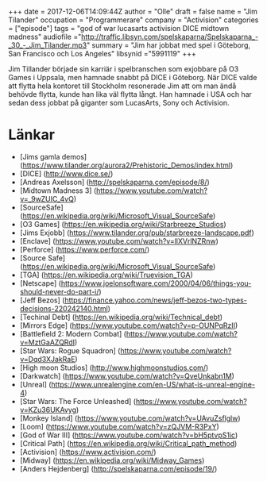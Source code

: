 +++
date = 2017-12-06T14:09:44Z
author = "Olle"
draft = false
name = "Jim Tilander"
occupation = "Programmerare"
company = "Activision"
categories = ["episode"]
tags = "god of war lucasarts activision DICE midtown madness"
audiofile ="http://traffic.libsyn.com/spelskaparna/Spelskaparna_-_30_-_Jim_Tilander.mp3"
summary = "Jim har jobbat med spel i Göteborg, San Francisco och Los Angeles"
libsynid ="5991119"
+++

Jim Tillander började sin karriär i spelbranschen som exjobbare på O3 Games i Uppsala, men hamnade snabbt på DICE i Göteborg. När DICE valde att flytta hela kontoret till Stockholm resonerade Jim att om man ändå behövde flytta, kunde han lika väl flytta långt. Han hamnade i USA och har sedan dess jobbat på giganter som LucasArts, Sony och Activision.

# Länkar
* [Jims gamla demos] (https://www.tilander.org/aurora2/Prehistoric_Demos/index.html)
* [DICE] (http://www.dice.se/)
* [Andreas Axelsson] (http://spelskaparna.com/episode/8/)
* [Midtown Madness 3] (https://www.youtube.com/watch?v=_9wZUIC_4vQ)
* [SourceSafe] (https://en.wikipedia.org/wiki/Microsoft_Visual_SourceSafe)
* [O3 Games] (https://en.wikipedia.org/wiki/Starbreeze_Studios)
* [Jims Exjobb] (https://www.tilander.org/pub/starbreeze-landscape.pdf)
* [Enclave] (https://www.youtube.com/watch?v=llXVrlNZRnw)
* [Perforce]  (https://www.perforce.com/)
* [Source Safe] (https://en.wikipedia.org/wiki/Microsoft_Visual_SourceSafe)
* [TGA] (https://en.wikipedia.org/wiki/Truevision_TGA)
* [Netscape] (https://www.joelonsoftware.com/2000/04/06/things-you-should-never-do-part-i/)
* [Jeff Bezos] (https://finance.yahoo.com/news/jeff-bezos-two-types-decisions-220242140.html)
* [Techinal Debt] (https://en.wikipedia.org/wiki/Technical_debt)
* [Mirrors Edge] (https://www.youtube.com/watch?v=p-OUNPqRzII)
* [Battlefield 2: Modern Combat] (https://www.youtube.com/watch?v=MztGaAZQRdI)
* [Star Wars: Rogue Squadron] (https://www.youtube.com/watch?v=Dqd3XJakRaE)
* [High moon Studios] (http://www.highmoonstudios.com/)
* [Darkwatch] (https://www.youtube.com/watch?v=QveUnkabn1M)
* [Unreal] (https://www.unrealengine.com/en-US/what-is-unreal-engine-4)
* [Star Wars: The Force Unleashed] (https://www.youtube.com/watch?v=KZu36UKAvyg)
* [Monkey Island] (https://www.youtube.com/watch?v=UAvuZsflglw)
* [Loom] (https://www.youtube.com/watch?v=zQJVM-R3PxY)
* [God of War III] (https://www.youtube.com/watch?v=bH5ptvpS1ic)
* [Critical Path] (https://en.wikipedia.org/wiki/Critical_path_method)
* [Activision] (https://www.activision.com/)
* [Midway] (https://en.wikipedia.org/wiki/Midway_Games)
* [Anders Hejdenberg] (http://spelskaparna.com/episode/19/)

